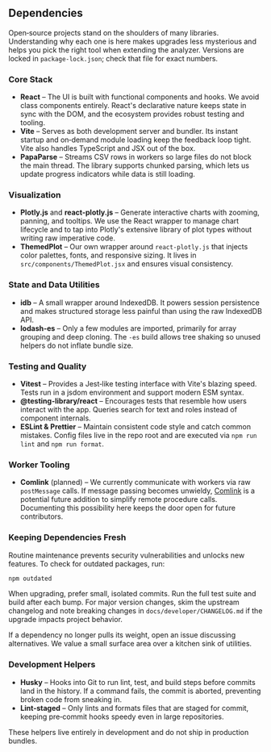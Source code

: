 ## Dependencies

Open‑source projects stand on the shoulders of many libraries. Understanding why each one is here makes upgrades less
mysterious and helps you pick the right tool when extending the analyzer. Versions are locked in `package-lock.json`;
check that file for exact numbers.

### Core Stack

- **React** – The UI is built with functional components and hooks. We avoid class components entirely. React's
  declarative nature keeps state in sync with the DOM, and the ecosystem provides robust testing and tooling.
- **Vite** – Serves as both development server and bundler. Its instant startup and on‑demand module loading keep the
  feedback loop tight. Vite also handles TypeScript and JSX out of the box.
- **PapaParse** – Streams CSV rows in workers so large files do not block the main thread. The library supports
  chunked parsing, which lets us update progress indicators while data is still loading.

### Visualization

- **Plotly.js** and **react-plotly.js** – Generate interactive charts with zooming, panning, and tooltips. We use the
  React wrapper to manage chart lifecycle and to tap into Plotly's extensive library of plot types without writing raw
  imperative code.
- **ThemedPlot** – Our own wrapper around `react-plotly.js` that injects color palettes, fonts, and responsive sizing.
  It lives in `src/components/ThemedPlot.jsx` and ensures visual consistency.

### State and Data Utilities

- **idb** – A small wrapper around IndexedDB. It powers session persistence and makes structured storage less painful
  than using the raw IndexedDB API.
- **lodash-es** – Only a few modules are imported, primarily for array grouping and deep cloning. The `-es` build allows
  tree shaking so unused helpers do not inflate bundle size.

### Testing and Quality

- **Vitest** – Provides a Jest‑like testing interface with Vite's blazing speed. Tests run in a jsdom environment and
  support modern ESM syntax.
- **@testing-library/react** – Encourages tests that resemble how users interact with the app. Queries search for text
  and roles instead of component internals.
- **ESLint & Prettier** – Maintain consistent code style and catch common mistakes. Config files live in the repo root
  and are executed via `npm run lint` and `npm run format`.

### Worker Tooling

- **Comlink** (planned) – We currently communicate with workers via raw `postMessage` calls. If message passing becomes
  unwieldy, [Comlink](https://github.com/GoogleChromeLabs/comlink) is a potential future addition to simplify remote
  procedure calls. Documenting this possibility here keeps the door open for future contributors.

### Keeping Dependencies Fresh

Routine maintenance prevents security vulnerabilities and unlocks new features. To check for outdated packages, run:

```bash
npm outdated
```

When upgrading, prefer small, isolated commits. Run the full test suite and build after each bump. For major version
changes, skim the upstream changelog and note breaking changes in `docs/developer/CHANGELOG.md` if the upgrade impacts
project behavior.

If a dependency no longer pulls its weight, open an issue discussing alternatives. We value a small surface area over a
kitchen sink of utilities.

### Development Helpers

- **Husky** – Hooks into Git to run lint, test, and build steps before commits land in the history. If a command fails,
  the commit is aborted, preventing broken code from sneaking in.
- **Lint‑staged** – Only lints and formats files that are staged for commit, keeping pre‑commit hooks speedy even in large
  repositories.

These helpers live entirely in development and do not ship in production bundles.
